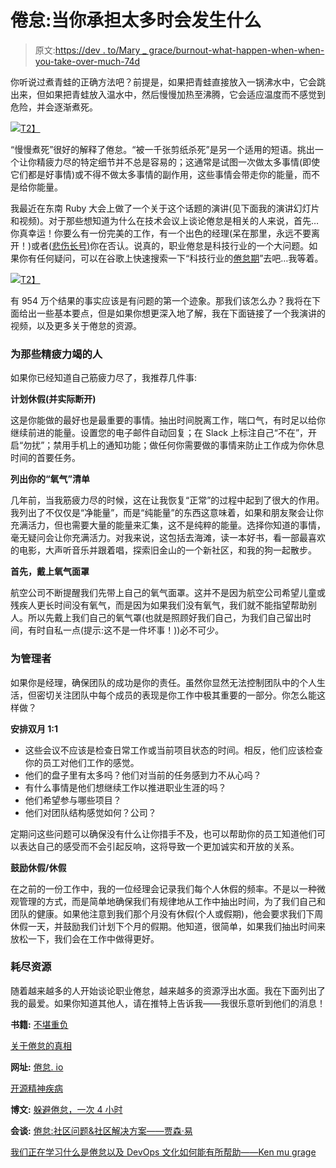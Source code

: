 # 倦怠:当你承担太多时会发生什么

> 原文:[https://dev . to/Mary _ grace/burnout-what-happen-when-when-you-take-over-much-74d](https://dev.to/mary_grace/burnout-what-happens-when-you-take-on-too-much-74d)

你听说过煮青蛙的正确方法吧？前提是，如果把青蛙直接放入一锅沸水中，它会跳出来，但如果把青蛙放入温水中，然后慢慢加热至沸腾，它会适应温度而不感觉到危险，并会逐渐煮死。

[![](../Images/3557f8a3f081557cedf6122572a28ab4.png)T2】](https://res.cloudinary.com/practicaldev/image/fetch/s--2mtJs5wG--/c_limit%2Cf_auto%2Cfl_progressive%2Cq_auto%2Cw_880/https://media.sparkpost.com/uploads/2017/10/boil-the-frog.jpg)

“慢慢煮死”很好的解释了倦怠。“被一千张剪纸杀死”是另一个适用的短语。挑出一个让你精疲力尽的特定细节并不总是容易的；这通常是试图一次做太多事情(即使它们都是好事情)或不得不做太多事情的副作用，这些事情会带走你的能量，而不是给你能量。

我最近在东南 Ruby 大会上做了一个关于这个话题的演讲(见下面我的演讲幻灯片和视频)。对于那些想知道为什么在技术会议上谈论倦怠是相关的人来说，首先…你真幸运！你要么有一份完美的工作，有一个出色的经理(呆在那里，永远不要离开！)或者([悲伤长号)](https://sadtrombone.com/)你在否认。说真的，职业倦怠是科技行业的一个大问题。如果你有任何疑问，可以在谷歌上快速搜索一下“科技行业的[倦怠期](https://www.google.com/search?q=burnout+in+tech&oq=burnout+in+tech)”去吧…我等着。

[![](../Images/c3abec5e5a4fe477e40dec1138ce4c26.png)T2】](https://res.cloudinary.com/practicaldev/image/fetch/s--uRSQawoy--/c_limit%2Cf_auto%2Cfl_progressive%2Cq_auto%2Cw_880/https://media.sparkpost.com/uploads/2017/10/Screenshot-2017-10-17-16.39.32.png)

有 954 万个结果的事实应该是有问题的第一个迹象。那我们该怎么办？我将在下面给出一些基本要点，但是如果你想更深入地了解，我在下面链接了一个我演讲的视频，以及更多关于倦怠的资源。

### [](#for-those-who-are-burned-out)为那些精疲力竭的人

如果你已经知道自己筋疲力尽了，我推荐几件事:

**计划休假(并实际断开)**

这是你能做的最好也是最重要的事情。抽出时间脱离工作，喘口气，有时足以给你继续前进的能量。设置您的电子邮件自动回复；在 Slack 上标注自己“不在”，开启“勿扰”；禁用手机上的通知功能；做任何你需要做的事情来防止工作成为你休息时间的首要任务。

**列出你的“氧气”清单**

几年前，当我筋疲力尽的时候，这在让我恢复“正常”的过程中起到了很大的作用。我列出了不仅仅是“净能量”，而是“纯能量”的东西这意味着，如果和朋友聚会让你充满活力，但也需要大量的能量来汇集，这不是纯粹的能量。选择你知道的事情，毫无疑问会让你充满活力。对我来说，这包括去海滩，读一本好书，看一部最喜欢的电影，大声听音乐并跟着唱，探索旧金山的一个新社区，和我的狗一起散步。

**首先，戴上氧气面罩**

航空公司不断提醒我们先带上自己的氧气面罩。这并不是因为航空公司希望儿童或残疾人更长时间没有氧气，而是因为如果我们没有氧气，我们就不能指望帮助别人。所以先戴上我们自己的氧气罩(也就是照顾好我们自己，为我们自己留出时间，有时自私一点(提示:这不是一件坏事！))必不可少。

### [](#for-managers)为管理者

如果你是经理，确保团队的成功是你的责任。虽然你显然无法控制团队中的个人生活，但密切关注团队中每个成员的表现是你工作中极其重要的一部分。你怎么能这样做？

**安排双月 1:1**

*   这些会议不应该是检查日常工作或当前项目状态的时间。相反，他们应该检查你的员工对他们工作的感觉。
*   他们的盘子里有太多吗？他们对当前的任务感到力不从心吗？
*   有什么事情是他们想继续工作以推进职业生涯的吗？
*   他们希望参与哪些项目？
*   他们对团队结构感觉如何？公司？

定期问这些问题可以确保没有什么让你措手不及，也可以帮助你的员工知道他们可以表达自己的感受而不会引起反响，这将导致一个更加诚实和开放的关系。

**鼓励休假/休假**

在之前的一份工作中，我的一位经理会记录我们每个人休假的频率。不是以一种微观管理的方式，而是简单地确保我们有规律地从工作中抽出时间，为了我们自己和团队的健康。如果他注意到我们那个月没有休假(个人或假期)，他会要求我们下周休假一天，并鼓励我们计划下个月的假期。他知道，很简单，如果我们抽出时间来放松一下，我们会在工作中做得更好。

### [](#burnout-resources)耗尽资源

随着越来越多的人开始谈论职业倦怠，越来越多的资源浮出水面。我在下面列出了我的最爱。如果你知道其他人，请在推特上告诉我——我很乐意听到他们的消息！

**书籍:**
[不堪重负](https://www.amazon.com/dp/1250062381)

[关于倦怠的真相](https://osmihelp.org/)

**网址:**
[倦怠. io](http://burnout.io/en/latest/)

[开源精神疾病](https://osmihelp.org/)

**博文:**
[躲避倦怠，一次 4 小时](https://medium.com/@jpaulreed/dodging-burnout-4-hours-at-a-time-965f1921e6a2)

**会谈:**
[倦怠:社区问题&社区解决方案——贾森·易](https://www.youtube.com/watch?v=hu4FV_f93D8&feature=youtu.be)

[我们正在学习什么是倦怠以及 DevOps 文化如何能有所帮助——Ken mu grage](https://www.youtube.com/watch?v=qN4Mj7B1IV0)